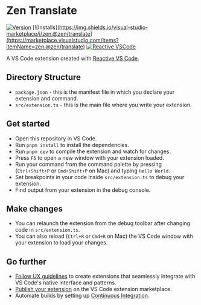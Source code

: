 # Zen Translate

[![Version](https://img.shields.io/visual-studio-marketplace/v/zen.@zen/translate)](https://marketplace.visualstudio.com/items?itemName=zen.@zen/translate) [![Installs](https://img.shields.io/visual-studio-marketplace/i/zen.@zen/translate](https://marketplace.visualstudio.com/items?itemName=zen.@zen/translate) [![Reactive VSCode](https://img.shields.io/badge/Reactive-VSCode-%23007ACC?style=flat&labelColor=%23229863)](https://kermanx.github.io/reactive-vscode/)

A VS Code extension created with [Reactive VS Code](https://kermanx.github.io/reactive-vscode/).

## Directory Structure

* `package.json` - this is the manifest file in which you declare your extension and command.
* `src/extension.ts` - this is the main file where you write your extension.

## Get started

* Open this repository in VS Code.
* Run `pnpm install` to install the dependencies.
* Run `pnpm dev` to compile the extension and watch for changes.  
* Press `F5` to open a new window with your extension loaded.
* Run your command from the command palette by pressing (`Ctrl+Shift+P` or `Cmd+Shift+P` on Mac) and typing `Hello World`.
* Set breakpoints in your code inside `src/extension.ts` to debug your extension.
* Find output from your extension in the debug console.

## Make changes

* You can relaunch the extension from the debug toolbar after changing code in `src/extension.ts`.
* You can also reload (`Ctrl+R` or `Cmd+R` on Mac) the VS Code window with your extension to load your changes.

## Go further

* [Follow UX guidelines](https://code.visualstudio.com/api/ux-guidelines/overview) to create extensions that seamlessly integrate with VS Code's native interface and patterns.
* [Publish your extension](https://code.visualstudio.com/api/working-with-extensions/publishing-extension) on the VS Code extension marketplace.
* Automate builds by setting up [Continuous Integration](https://code.visualstudio.com/api/working-with-extensions/continuous-integration).
